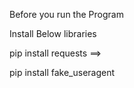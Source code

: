 Before you run the Program

Install Below libraries

pip install requests
==> 

pip install fake_useragent




